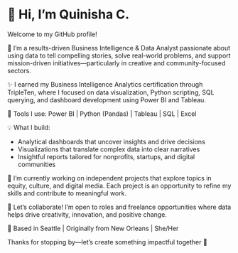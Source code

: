 # 👋 Hi, I’m Quinisha C.

Welcome to my GitHub profile!

🎯 I’m a results-driven Business Intelligence & Data Analyst passionate about using data to tell compelling stories, solve real-world problems, and support mission-driven initiatives—particularly in creative and community-focused sectors.

✨ I earned my Business Intelligence Analytics certification through TripleTen, where I focused on data visualization, Python scripting, SQL querying, and dashboard development using Power BI and Tableau.

🔧 Tools I use:
Power BI | Python (Pandas) | Tableau | SQL | Excel

💡 What I build:
- Analytical dashboards that uncover insights and drive decisions
- Visualizations that translate complex data into clear narratives
- Insightful reports tailored for nonprofits, startups, and digital communities

🌱 I’m currently working on independent projects that explore topics in equity, culture, and digital media. Each project is an opportunity to refine my skills and contribute to meaningful work.

💬 Let’s collaborate!
I’m open to roles and freelance opportunities where data helps drive creativity, innovation, and positive change.

📍 Based in Seattle | Originally from New Orleans | She/Her

Thanks for stopping by—let’s create something impactful together 🚀
